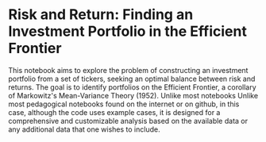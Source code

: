# Risk and Return: Finding an Investment Portfolio in the Efficient Frontier
This notebook aims to explore the problem of constructing an investment portfolio from a set of tickers, seeking an optimal balance between risk and returns. The goal is to identify portfolios on the Efficient Frontier, a corollary of Markowitz's Mean-Variance Theory (1952). Unlike most notebooks Unlike most pedagogical notebooks found on the internet or on github, in this case, although the code uses example cases, it is designed for a comprehensive and customizable analysis based on the available data or any additional data that one wishes to include. 

